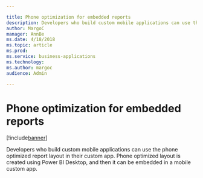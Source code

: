 ```yaml
---

title: Phone optimization for embedded reports
description: Developers who build custom mobile applications can use the phone optimized report layout in their custom app.
author: MargoC
manager: AnnBe
ms.date: 4/18/2018
ms.topic: article
ms.prod: 
ms.service: business-applications
ms.technology: 
ms.author: margoc
audience: Admin

---
```

#  Phone optimization for embedded reports




[!include[banner](../../includes/banner.md)]

Developers who build custom mobile applications can use the phone optimized
report layout in their custom app. Phone optimized layout is created using Power
BI Desktop, and then it can be embedded in a mobile custom app.

